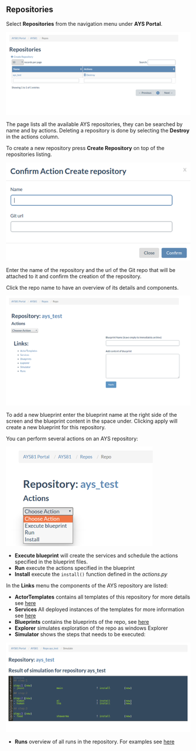 ## Repositories

Select **Repositories** from the navigation menu under **AYS Portal**.

![](repos.png)

The page lists all the available AYS repositories, they can be searched by name and by actions. Deleting a repository is done by selecting the **Destroy** in the actions column.

 To create a new repository press **Create Repository** on top of the repositories listing.

 ![](create_repo.png)

Enter the name of the repository and the url of the Git repo that will be attached to it and confirm the creation of the repository.

Click the repo name to have an overview of its details and components.

![](repo_details.png)

To add a new blueprint enter the blueprint name at the right side of the screen and the blueprint content in the space under. Clicking apply will create a new blueprint for this repository.

You can perform several actions on an  AYS repository:

![](repo_actions.png)

- **Execute blueprint** will create the services and schedule the actions specified in the blueprint files.
- **Run** execute the actions specified in the blueprint
- **Install** execute the `install()` function defined in the *actions.py*

In the **Links** menu the components of the AYS repository are listed:
- **ActorTemplates** contains all templates of this repository for more details see [here](/docs/walkthrough/Templates/Templates.md)
- **Services** All deployed instances of the templates for more information see [here](/docs/walkthrough/Services/Services.md)
- **Blueprints** contains the blueprints of the repo, see [here](/docs/walkthrough/Blueprints/Blueprints.md)
- **Explorer** simulates exploration of the repo as windows Explorer
- **Simulator** shows the steps that needs to be executed:

![](simulator.png)

- **Runs** overview of all runs in the repository. For examples see [here](/docs/walkthrough/Runs)
